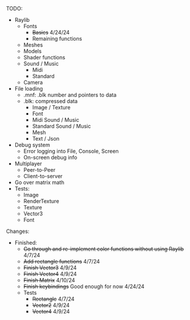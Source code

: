 TODO:
- Raylib
	- Fonts
		- ~~Basics~~ 4/24/24
		- Remaining functions
	- Meshes
	- Models
	- Shader functions
	- Sound / Music
		- Midi
		- Standard
	- Camera
- File loading
	- .mnf: .blk number and pointers to data
	- .blk: compressed data
		- Image / Texture
		- Font
		- Midi Sound / Music
		- Standard Sound / Music
		- Mesh
		- Text / Json
- Debug system
	- Error logging into File, Console, Screen
	- On-screen debug info
- Multiplayer
	- Peer-to-Peer
	- Client-to-server
- Go over matrix math
- Tests:
	- Image
	- RenderTexture
	- Texture
	- Vector3
	- Font

Changes:
- Finished:
	- ~~Go through and re-implement color functions without using Raylib~~ 4/7/24
	- ~~Add rectangle functions~~ 4/7/24
	- ~~Finish Vector3~~ 4/9/24
	- ~~Finish Vector4~~ 4/9/24
	- ~~Finish Matrix~~ 4/10/24
	- ~~Finish keybindings~~ Good enough for now 4/24/24
	- Tests
		- ~~Rectangle~~ 4/7/24
		- ~~Vector2~~ 4/9/24
		- ~~Vector4~~ 4/9/24